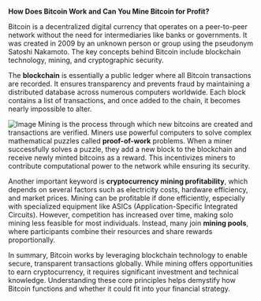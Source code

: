 **How Does Bitcoin Work and Can You Mine Bitcoin for Profit?**

Bitcoin is a decentralized digital currency that operates on a peer-to-peer network without the need for intermediaries like banks or governments. It was created in 2009 by an unknown person or group using the pseudonym Satoshi Nakamoto. The key concepts behind Bitcoin include blockchain technology, mining, and cryptographic security.

The **blockchain** is essentially a public ledger where all Bitcoin transactions are recorded. It ensures transparency and prevents fraud by maintaining a distributed database across numerous computers worldwide. Each block contains a list of transactions, and once added to the chain, it becomes nearly impossible to alter.


![Image](https://github.com/user-attachments/assets/31692037-0104-4703-abd1-696b6a7dd41b)
Mining is the process through which new bitcoins are created and transactions are verified. Miners use powerful computers to solve complex mathematical puzzles called **proof-of-work** problems. When a miner successfully solves a puzzle, they add a new block to the blockchain and receive newly minted bitcoins as a reward. This incentivizes miners to contribute computational power to the network while ensuring its security.

Another important keyword is **cryptocurrency mining profitability**, which depends on several factors such as electricity costs, hardware efficiency, and market prices. Mining can be profitable if done efficiently, especially with specialized equipment like ASICs (Application-Specific Integrated Circuits). However, competition has increased over time, making solo mining less feasible for most individuals. Instead, many join **mining pools**, where participants combine their resources and share rewards proportionally.

In summary, Bitcoin works by leveraging blockchain technology to enable secure, transparent transactions globally. While mining offers opportunities to earn cryptocurrency, it requires significant investment and technical knowledge. Understanding these core principles helps demystify how Bitcoin functions and whether it could fit into your financial strategy.